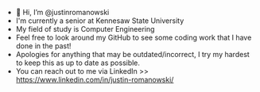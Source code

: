 - 👋 Hi, I’m @justinromanowski
- I'm currently a senior at Kennesaw State University
- My field of study is Computer Engineering
- Feel free to look around my GitHub to see some coding work that I have done in the past! 
- Apologies for anything that may be outdated/incorrect, I try my hardest to keep this as up to date as possible.
- You can reach out to me via LinkedIn >> https://www.linkedin.com/in/justin-romanowski/
